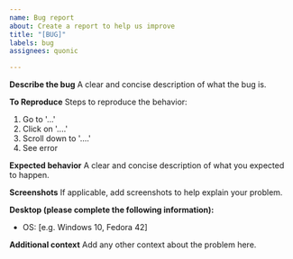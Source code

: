 ```yaml
---
name: Bug report
about: Create a report to help us improve
title: "[BUG]"
labels: bug
assignees: quonic

---
```


**Describe the bug**
A clear and concise description of what the bug is.

**To Reproduce**
Steps to reproduce the behavior:
1. Go to '...'
2. Click on '....'
3. Scroll down to '....'
4. See error

**Expected behavior**
A clear and concise description of what you expected to happen.

**Screenshots**
If applicable, add screenshots to help explain your problem.

**Desktop (please complete the following information):**
 - OS: [e.g. Windows 10, Fedora 42]

**Additional context**
Add any other context about the problem here.
